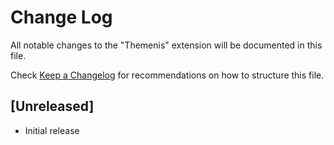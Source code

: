 # Change Log

All notable changes to the "Themenis" extension will be documented in this file.

Check [Keep a Changelog](http://keepachangelog.com/) for recommendations on how to structure this file.

## [Unreleased]

- Initial release
